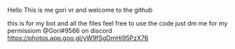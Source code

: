 Hello This is me gori vr and welcome to the github

this is for my bot and all the files
feel free to use the code just dm me for my permissiom
@Gori#9566 on discord
https://photos.app.goo.gl/yW9fSgDmHi95PzX76

